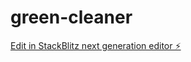 # green-cleaner

[Edit in StackBlitz next generation editor ⚡️](https://stackblitz.com/~/github.com/Dikkumbura/green-cleaner)
